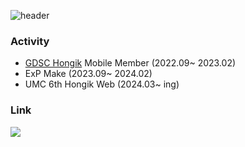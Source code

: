 ![header](https://capsule-render.vercel.app/api?type=waving&&color=gradient&customColorList=8,6,4,1,30&height=200&section=header&text=Grow%20Together&fontSize=70)

### Activity

- [GDSC Hongik](https://github.com/GDSC-Hongik) Mobile Member (2022.09~ 2023.02)
- ExP Make (2023.09~ 2024.02)
- UMC 6th Hongik Web (2024.03~ ing)

### Link

<a href="https://velog.io/@gabujwb" target="_blank"><img src="https://img.shields.io/badge/Velog-20C997?style=flat&logo=velog&logoColor=ffffff"/></a>
